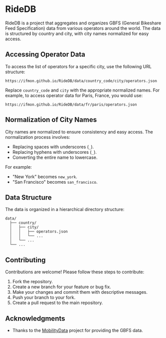 # RideDB

RideDB is a project that aggregates and organizes GBFS (General Bikeshare Feed Specification) data from various operators around the world. The data is structured by country and city, with city names normalized for easy access.

## Accessing Operator Data

To access the list of operators for a specific city, use the following URL structure:

```plaintext
https://ifmon.github.io/RideDB/data/country_code/city/operators.json
```

Replace `country_code` and `city` with the appropriate normalized names. For example, to access operator data for Paris, France, you would use:

```plaintext
https://ifmon.github.io/RideDB/data/fr/paris/operators.json
```

## Normalization of City Names

City names are normalized to ensure consistency and easy access. The normalization process involves:

- Replacing spaces with underscores (`_`).
- Replacing hyphens with underscores (`_`).
- Converting the entire name to lowercase.

For example:
- "New York" becomes `new_york`.
- "San Francisco" becomes `san_francisco`.

## Data Structure

The data is organized in a hierarchical directory structure:

```plaintext
data/
  ├── country/
  │   ├── city/
  │   │   ├── operators.json
  │   │   └── ...
  │   └── ...
  └── ...
```

## Contributing

Contributions are welcome! Please follow these steps to contribute:

1. Fork the repository.
2. Create a new branch for your feature or bug fix.
3. Make your changes and commit them with descriptive messages.
4. Push your branch to your fork.
5. Create a pull request to the main repository.
## Acknowledgments

- Thanks to the [MobilityData](https://github.com/MobilityData/gbfs) project for providing the GBFS data.
